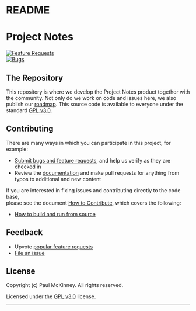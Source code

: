# README

# Project Notes

[![Feature Requests](<lib/NewItem1.png>)](<https://github.com/proectnotes/issues?q=is:open%20is:issue%20label:feature-request%20sort:reactions-%201-desc>)\
[![Bugs](<lib/NewItem.png>)](<https://github.com/kestermckinney/projectnotes/issues?utf8=✓\&q=is:issue%20is:open%20label:bug>)

## The Repository

This repository is where we develop the Project Notes product together with the community. Not only do we work on code and issues here, we also publish our [roadmap](<https://github.com/kestermckinney/ProjectNotes/wiki/Roadmap>). This source code is available to everyone under the standard [GPL v3.0](<https://github.com/kestermckinney/ProjectNotes/LICENSE.txt>).

## Contributing

There are many ways in which you can participate in this project, for example:

* [Submit bugs and feature requests](<https://github.com/kestermckinney/ProjectNotes/issues>), and help us verify as they are checked in
* Review the [documentation](<https://github.com/kestermckinney/ProjectNotes/wiki>) and make pull requests for anything from typos to additional and new content

If you are interested in fixing issues and contributing directly to the code base,\
please see the document [How to Contribute](<https://github.com/kestermckinney/ProjectNotes/wiki/How-to-Contribute>), which covers the following:

* [How to build and run from source](<https://github.com/kestermckinney/ProjectNotes/wiki/How-to-Contribute>)

## Feedback

* Upvote [popular feature requests](<https://github.com/kestermckinney/ProjectNotes/issues?q=is:open%20is:issue%20label:feature-request%20sort:reactions-%201-desc>)
* [File an issue](<https://github.com/kestermckinney/ProjectNotes/issues>)

## License

Copyright (c) Paul McKinney. All rights reserved.

Licensed under the [GPL v3.0](<LICENSE.txt>) license.

***
